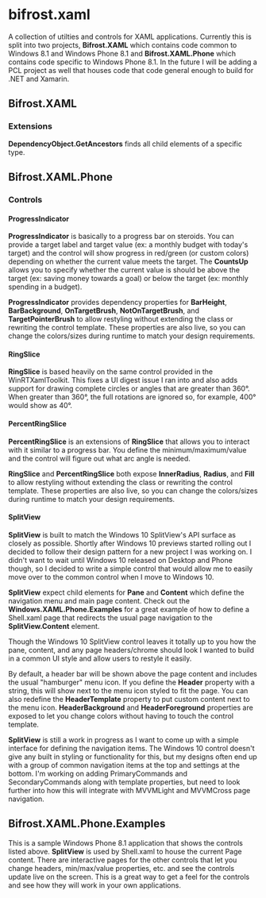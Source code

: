 # bifrost.xaml
A collection of utilties and controls for XAML applications.  Currently this is split into two projects, <b>Bifrost.XAML</b> which contains code common to Windows 8.1 and Windows Phone 8.1 and <b>Bifrost.XAML.Phone</b> which contains code specific to Windows Phone 8.1.  In the future I will be adding a PCL project as well that houses code that code general enough to build for .NET and Xamarin.


<h2>Bifrost.XAML</h2>
<h3>Extensions</h3>
<b>DependencyObject.GetAncestors<T></b> finds all child elements of a specific type.

<h2>Bifrost.XAML.Phone</h2>
<h3>Controls</h3>
<h4>ProgressIndicator</h4>
<b>ProgressIndicator</b> is basically to a progress bar on steroids.  You can provide a target label and target value (ex: a monthly budget with today's target) and the control will show progress in red/green (or custom colors) depending on whether the current value meets the target.  The <b>CountsUp</b> allows you to specify whether the current value is should be above the target (ex: saving money towards a goal) or below the target (ex: monthly spending in a budget).

<b>ProgressIndicator</b> provides dependency properties for <b>BarHeight</b>, <b>BarBackground</b>, <b>OnTargetBrush</b>, <b>NotOnTargetBrush</b>, and <b>TargetPointerBrush</b> to allow restyling without extending the class or rewriting the control template.  These properties are also live, so you can change the colors/sizes during runtime to match your design requirements.

<h4>RingSlice</h4>
<b>RingSlice</b> is based heavily on the same control provided in the WinRTXamlToolkit.  This fixes a UI digest issue I ran into and also adds support for drawing complete circles or angles that are greater than 360°.  When greater than 360°, the full rotations are ignored so, for example, 400° would show as 40°.

<h4>PercentRingSlice</h4>
<b>PercentRingSlice</b> is an extensions of <b>RingSlice</b> that allows you to interact with it similar to a progress bar.  You define the minimum/maximum/value and the control will figure out what arc angle is needed.

<b>RingSlice</b> and <b>PercentRingSlice</b> both expose <b>InnerRadius</b>, <b>Radius</b>, and <b>Fill</b> to allow restyling without extending the class or rewriting the control template.  These properties are also live, so you can change the colors/sizes during runtime to match your design requirements.

<h4>SplitView</h4>
<b>SplitView</b> is built to match the Windows 10 SplitView's API surface as closely as possible.  Shortly after Windows 10 previews started rolling out I decided to follow their design pattern for a new project I was working on.  I didn't want to wait until Windows 10 released on Desktop and Phone though, so I decided to write a simple control that would allow me to easily move over to the common control when I move to Windows 10.

<b>SplitView</b> expect child elements for <b>Pane</b> and <b>Content</b> which define the navigation menu and main page content.  Check out the <b>Windows.XAML.Phone.Examples</b> for a great example of how to define a Shell.xaml page that redirects the usual page navigation to the <b>SplitView.Content</b> element.

Though the Windows 10 SplitView control leaves it totally up to you how the pane, content, and any page headers/chrome should look I wanted to build in a common UI style and allow users to restyle it easily.  

By default, a header bar will be shown above the page content and includes the usual "hamburger" menu icon.  If you define the <b>Header</b> property with a string, this will show next to the menu icon styled to fit the page.  You can also redefine the <b>HeaderTemplate</b> property to put custom content next to the menu icon.  <b>HeaderBackground</b> and <b>HeaderForeground</b> properties are exposed to let you change colors without having to touch the control template.

<b>SplitView</b> is still a work in progress as I want to come up with a simple interface for defining the navigation items.  The Windows 10 control doesn't give any built in styling or functionality for this, but my designs often end up with a group of common navigation items at the top and settings at the bottom.  I'm working on adding PrimaryCommands and SecondaryCommands along with template properties, but need to look further into how this will integrate with MVVMLight and MVVMCross page navigation.


<h2>Bifrost.XAML.Phone.Examples</h2>
This is a sample Windows Phone 8.1 application that shows the controls listed above.  <b>SplitView</b> is used by Shell.xaml to house the current Page content.  There are interactive pages for the other controls that let you change headers, min/max/value properties, etc. and see the controls update live on the screen.  This is a great way to get a feel for the controls and see how they will work in your own applications.
